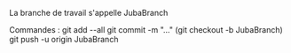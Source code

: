 La branche de travail s'appelle JubaBranch

Commandes : 
git add --all
git commit -m "..."
(git checkout -b JubaBranch)
git push -u origin JubaBranch 